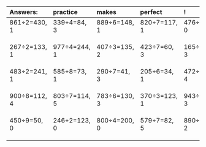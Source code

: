 | Answers: | practice | makes | perfect | ! |
| :--- | :--- | :--- | :--- | :--- |
| 861÷2=430, 1 | 339÷4=84, 3 | 889÷6=148, 1 | 820÷7=117, 1 | 476÷4=119, 0 | 
|   |   |   |   |   | 
|   |   |   |   |   | 
|   |   |   |   |   | 
| 267÷2=133, 1 | 977÷4=244, 1 | 407÷3=135, 2 | 423÷7=60, 3 | 165÷9=18, 3 | 
|   |   |   |   |   | 
|   |   |   |   |   | 
|   |   |   |   |   | 
| 483÷2=241, 1 | 585÷8=73, 1 | 290÷7=41, 3 | 205÷6=34, 1 | 472÷6=78, 4 | 
|   |   |   |   |   | 
|   |   |   |   |   | 
|   |   |   |   |   | 
| 900÷8=112, 4 | 803÷7=114, 5 | 783÷6=130, 3 | 370÷3=123, 1 | 943÷4=235, 3 | 
|   |   |   |   |   | 
|   |   |   |   |   | 
|   |   |   |   |   | 
| 450÷9=50, 0 | 246÷2=123, 0 | 800÷4=200, 0 | 579÷7=82, 5 | 890÷3=296, 2 | 
|   |   |   |   |   | 
|   |   |   |   |   | 
|   |   |   |   |   | 

